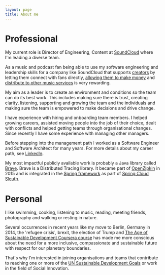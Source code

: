 ```yaml
---
layout: page
title: About me
---
```


# Professional

My current role is Director of Engineering, Content at [SoundCloud](https://soundcloud.com) where I'm leading a diverse team.

As a music and podcast fan being able to use my software engineering and leadership skills for a company like SoundCloud that supports [creators](https://creators.soundcloud.com) by letting them connect with fans directly, [allowing them to make money](https://creators.soundcloud.com/monetization) and [distribute to other music services](https://blog.soundcloud.com/2019/02/19/beta-release-of-soundcloud-premier-distribution/) is very rewarding. 

My aim as a leader is to create an environment and conditions so the team can do its best work.
This includes making sure there is trust, creating clarity, listening, supporting and growing the team and the individuals and making sure the team is empowered to make decisions and drive change.

I have experience with hiring and onboarding team members. I helped growing careers, assisted moving people into the job of their choice, dealt with conflicts and helped getting teams through organisational changes. Since recently I have some experience with managing other managers. 

Before stepping into the management path I worked as a Software Engineer and Software Architect for many years. For more details about my career path, see [LinkedIn](https://linkedin.com/in/kristof-adriaenssens-8a481619).

My most impactful publicly available work is probably a Java library called [Brave][1].  Brave is a Distributed Tracing library. It became part of [OpenZipkin](../2015-07-17-brave-moved-to-openzipkin/) in 2015 and is integrated in the [Spring framework](https://spring.io) as part of [Spring Cloud Sleuth](https://cloud.spring.io/spring-cloud-sleuth/). 


# Personal

I like swimming, cooking, listening to music, reading, meeting friends, photography and walking or resting in nature.

Several occurrences in recent years like my move to Berlin, Germany in 2014, the 'refugee crisis', brexit, the election of Trump and [The Age of Sustainable Development Coursera course](https://www.coursera.org/learn/sustainable-development) has made me more conscious about the need for a more inclusive, compassionate and sustainable future with respect for our planetary boundaries.  

That's why I'm interested in joining organisations and teams that contribute to reaching one or more of the [UN Sustainable Development Goals](https://www.globalgoals.org) or work in the field of Social Innovation.



[1]: https://github.com/openzipkin/brave


